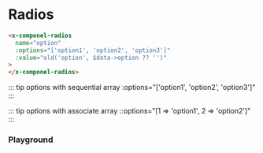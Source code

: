# Radios

```html
<x-componel-radios
  name="option"
  :options="['option1', 'option2', 'option3']"
  :value="old('option', $data->option ?? '')"
>
</x-componel-radios>
```

::: tip options with sequential array
:options="['option1', 'option2', 'option3']"
:::

::: tip options with associate array
::options="[1 => 'option1', 2 => 'option2']"
:::

### Playground

<radios-RadiosPlayground />
